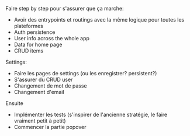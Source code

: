 Faire step by step pour s'assurer que ça marche:
- Avoir des entrypoints et routings avec la même logique pour toutes les plateformes
- Auth persistence
- User info across the whole app
- Data for home page
- CRUD items

Settings:
- Faire les pages de settings (ou les enregistrer? persistent?)
- S'assurer du CRUD user
- Changement de mot de passe
- Changement d'email



Ensuite
- Implémenter les tests (s'inspirer de l'ancienne stratégie, le faire vraiment petit à petit)
- Commencer la partie popover